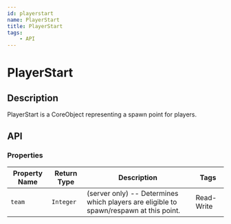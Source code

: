```yaml
---
id: playerstart
name: PlayerStart
title: PlayerStart
tags:
    - API
---
```


# PlayerStart

## Description

PlayerStart is a CoreObject representing a spawn point for players.

## API

### Properties

| Property Name | Return Type | Description | Tags |
| -------- | ----------- | ----------- | ---- |
| `team` | `Integer` | (server only) -- Determines which players are eligible to spawn/respawn at this point. | Read-Write |
